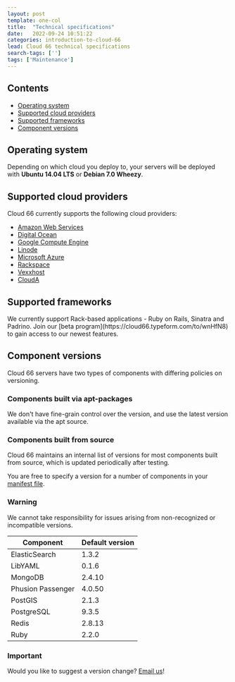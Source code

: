 ```yaml
---
layout: post
template: one-col
title:  "Technical specifications"
date:   2022-09-24 10:51:22
categories: introduction-to-cloud-66
lead: Cloud 66 technical specifications
search-tags: ['']
tags: ['Maintenance']
---
```


<h2>Contents</h2>
<ul class="page-toc">
    <li>
        <a href="#os">Operating system</a>
    </li>
    <li>
        <a href="#clouds">Supported cloud providers</a>
    </li>
    <li>
        <a href="#frameworks">Supported frameworks</a>
    </li>
    <li>
        <a href="#versions">Component versions</a>
    </li>
</ul>

<h2 id="os">Operating system</h2>
Depending on which cloud you deploy to, your servers will be deployed with <b>Ubuntu 14.04 LTS</b> or <b>Debian 7.0 Wheezy</b>.

<h2 id="clouds">Supported cloud providers</h2>
Cloud 66 currently supports the following cloud providers:

<ul class="list">
    <li><a href="/deployment/amazon-web-services-cloud" target="_blank">Amazon Web Services</a></li>
    <li><a href="/deployment/digitalocean-cloud" target="_blank">Digital Ocean</a></li>
    <li><a href="/deployment/google-compute-engine-cloud" target="_blank">Google Compute Engine</a></li>
    <li><a href="/deployment/linode-cloud" target="_blank">Linode</a></li>
    <li><a href="/deployment/microsoft-azure-cloud" target="_blank">Microsoft Azure</a></li>
    <li><a href="/deployment/rackspace-cloud" target="_blank">Rackspace</a></li>
    <li><a href="/deployment/vexxhost-cloud" target="_blank">Vexxhost</a></li>    
    <li><a href="/deployment/clouda-cloud" target="_blank">CloudA</a></li>    
</ul>

<h2 id="frameworks">Supported frameworks</h2>
We currently support Rack-based applications - Ruby on Rails, Sinatra and Padrino. Join our [beta program](https://cloud66.typeform.com/to/wnHfN8) to gain access to our newest features.

<h2 id="versions">Component versions</h2>
Cloud 66 servers have two types of components with differing policies on versioning.

<h3 id="apt">Components built via apt-packages</h3>
We don't have fine-grain control over the version, and use the latest version available via the apt source.

<h3 id="source">Components built from source</h3>
Cloud 66 maintains an internal list of versions for most components built from source, which is updated periodically after testing.

You are free to specify a version for a number of components in your [manifest file](/building-your-stack/getting-started-with-manifest-files).

<div class="notice notice-warning">
    <h3>Warning</h3>
    <p>We cannot take responsibility for issues arising from non-recognized or incompatible versions.</p>
</div>

<table class='table table-bordered table-striped table-small'>
    <thead>
        <tr>
            <th align="center">Component</th>
            <th align="center">Default version</th>
        </tr>
    </thead>
    <tbody>
        <tr>
            <td>ElasticSearch</td>
            <td>1.3.2</td>
        </tr>
        <tr>
            <td>LibYAML</td>
            <td>0.1.6</td>
        </tr>
        <tr>
            <td>MongoDB</td>
            <td>2.4.10</td>
        </tr>
        <tr>
            <td>Phusion Passenger</td>
            <td>4.0.50</td>
        </tr>
        <tr>
            <td>PostGIS</td>
            <td>2.1.3</td>
        </tr>
        <tr>
            <td>PostgreSQL</td>
            <td>9.3.5</td>
        </tr>
        <tr>
            <td>Redis</td>
            <td>2.8.13</td>
        </tr>
        <tr>
            <td>Ruby</td>
            <td>2.2.0</td>
        </tr>
    </tbody>
</table>

<div class="notice">
    <h3>Important</h3>
    <p>Would you like to suggest a version change? <a href="mailto:support@cloud66.com?subject=Version update">Email us</a>!</p>
</div>